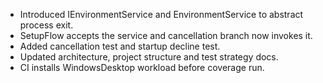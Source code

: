 - Introduced IEnvironmentService and EnvironmentService to abstract process exit.
- SetupFlow accepts the service and cancellation branch now invokes it.
- Added cancellation test and startup decline test.
- Updated architecture, project structure and test strategy docs.
- CI installs WindowsDesktop workload before coverage run.
